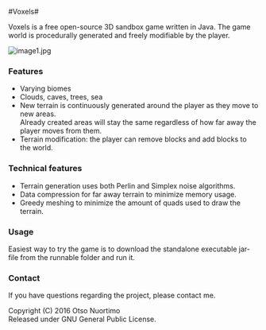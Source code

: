 #Voxels#

Voxels is a free open-source 3D sandbox game written in Java. The game world is procedurally generated and freely modifiable by the player.

![image1.jpg](https://bitbucket.org/repo/5Mknbj/images/958740802-image1.jpg)

### Features ###

* Varying biomes
* Clouds, caves, trees, sea
* New terrain is continuously generated around the player as they move to new areas.  
Already created areas will stay the same regardless of how far away the player moves from them.
* Terrain modification: the player can remove blocks and add blocks to the world.

### Technical features ###

* Terrain generation uses both Perlin and Simplex noise algorithms.
* Data compression for far away terrain to minimize memory usage.
* Greedy meshing to minimize the amount of quads used to draw the terrain.

### Usage ###

Easiest way to try the game is to download the standalone executable jar-file from the runnable folder and run it.

### Contact ###

If you have questions regarding the project, please contact me.

Copyright (C) 2016 Otso Nuortimo  
Released under GNU General Public License.